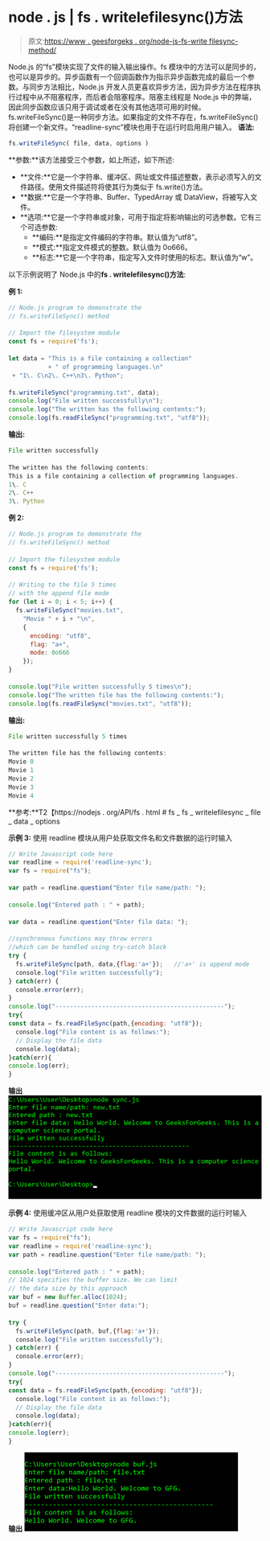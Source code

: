 # node . js | fs . writelefilesync()方法

> 原文:[https://www . geesforgeks . org/node-js-fs-write filesync-method/](https://www.geeksforgeeks.org/node-js-fs-writefilesync-method/)

Node.js 的“fs”模块实现了文件的输入输出操作。fs 模块中的方法可以是同步的，也可以是异步的。异步函数有一个回调函数作为指示异步函数完成的最后一个参数。与同步方法相比，Node.js 开发人员更喜欢异步方法，因为异步方法在程序执行过程中从不阻塞程序，而后者会阻塞程序。阻塞主线程是 Node.js 中的弊端，因此同步函数应该只用于调试或者在没有其他选项可用的时候。fs.writeFileSync()是一种同步方法。如果指定的文件不存在，fs.writeFileSync()将创建一个新文件。“readline-sync”模块也用于在运行时启用用户输入。
**语法:**

```js
fs.writeFileSync( file, data, options )
```

**参数:**该方法接受三个参数，如上所述，如下所述:

*   **文件:**它是一个字符串、缓冲区、网址或文件描述整数，表示必须写入的文件路径。使用文件描述符将使其行为类似于 fs.write()方法。
*   **数据:**它是一个字符串、Buffer、TypedArray 或 DataView，将被写入文件。
*   **选项:**它是一个字符串或对象，可用于指定将影响输出的可选参数。它有三个可选参数:
    *   **编码:**是指定文件编码的字符串。默认值为“utf8”。
    *   **模式:**指定文件模式的整数。默认值为 0o666。
    *   **标志:**它是一个字符串，指定写入文件时使用的标志。默认值为“w”。

以下示例说明了 Node.js 中的**fs . writelefilesync()方法**:

**例 1:**

```js
// Node.js program to demonstrate the
// fs.writeFileSync() method

// Import the filesystem module
const fs = require('fs');

let data = "This is a file containing a collection"
           + " of programming languages.\n"
 + "1\. C\n2\. C++\n3\. Python";

fs.writeFileSync("programming.txt", data);
console.log("File written successfully\n");
console.log("The written has the following contents:");
console.log(fs.readFileSync("programming.txt", "utf8"));
```

**输出:**

```js
File written successfully

The written has the following contents:
This is a file containing a collection of programming languages.
1\. C
2\. C++
3\. Python
```

**例 2:**

```js
// Node.js program to demonstrate the
// fs.writeFileSync() method

// Import the filesystem module
const fs = require('fs');

// Writing to the file 5 times
// with the append file mode
for (let i = 0; i < 5; i++) {
  fs.writeFileSync("movies.txt",
    "Movie " + i + "\n",
    {
      encoding: "utf8",
      flag: "a+",
      mode: 0o666
    });
}

console.log("File written successfully 5 times\n");
console.log("The written file has the following contents:");
console.log(fs.readFileSync("movies.txt", "utf8"));
```

**输出:**

```js
File written successfully 5 times

The written file has the following contents:
Movie 0
Movie 1
Movie 2
Movie 3
Movie 4
```

**参考:**T2【https://nodejs . org/API/fs . html # fs _ fs _ writelefilesync _ file _ data _ options

**示例 3:** 使用 readline 模块从用户处获取文件名和文件数据的运行时输入

```js
// Write Javascript code here
var readline = require('readline-sync'); 
var fs = require("fs"); 

var path = readline.question("Enter file name/path: "); 

console.log("Entered path : " + path); 

var data = readline.question("Enter file data: ");

//synchronous functions may throw errors 
//which can be handled using try-catch block
try {
  fs.writeFileSync(path, data,{flag:'a+'});   //'a+' is append mode
  console.log("File written successfully");
} catch(err) {
  console.error(err);
}
console.log("-----------------------------------------------");
try{
const data = fs.readFileSync(path,{encoding: "utf8"}); 
  console.log("File content is as follows:");
  // Display the file data 
  console.log(data); 
}catch(err){
console.log(err);
}
```

**输出**
![](img/e4866ebec437ca9fe39544e6f4659c9e.png)

**示例 4:** 使用缓冲区从用户处获取使用 readline 模块的文件数据的运行时输入

```js
// Write Javascript code here
var fs = require("fs");
var readline = require('readline-sync'); 
var path = readline.question("Enter file name/path: "); 

console.log("Entered path : " + path); 
// 1024 specifies the buffer size. We can limit 
// the data size by this approach
var buf = new Buffer.alloc(1024);
buf = readline.question("Enter data:");

try {
  fs.writeFileSync(path, buf,{flag:'a+'});
  console.log("File written successfully");
} catch(err) {
  console.error(err);
}
console.log("-----------------------------------------------");
try{
const data = fs.readFileSync(path,{encoding: "utf8"}); 
  console.log("File content is as follows:");
  // Display the file data 
  console.log(data); 
}catch(err){
console.log(err);
}
```

**输出**
![](img/37c3c898cedf6464d6b176e2e14da045.png)